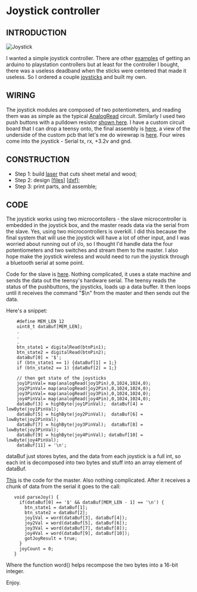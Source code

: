 # Joystick controller

## INTRODUCTION
![Joystick](http://i.imgur.com/1tFL8Y6.jpg) 

I wanted a simple joystick controller. There are other [examples](http://store.curiousinventor.com/guides/PS2/) of getting an arduino to playstation controllers but at least for the controller I bought, there was a useless deadband when the sticks were centered that made it useless. So I ordered a couple [joysticks](http://www.robotshop.com/en/2-axis-joystick.html) and built my own.

## WIRING
The joystick modules are composed of two potentiometers, and reading them was as simple as the typical [AnalogRead](https://www.arduino.cc/en/Tutorial/ReadAnalogVoltage) circuit. Similarly I used two push buttons with a pulldown resistor [shown here](https://www.arduino.cc/en/tutorial/button). I have a custom circuit board that I can drop a teensy onto, the final assembly is [here](http://i.imgur.com/AM6NEAo.jpg), a view of the underside of the custom pcb that let's me do wirewrap is [here](http://i.imgur.com/KBIptDZ.jpg). Four wires come into the joystick - Serial tx, rx, +3.2v and gnd. 

## CONSTRUCTION
* Step 1: build [laser](https://www.reddit.com/r/lasercutting/comments/55f0kb/meet_my_300w_co2_laser/) that cuts sheet metal and wood;
* Step 2: design [[files](https://github.com/owhite/arduino/blob/master/joystick/docs/joystick.pdf)] [[dxf](https://github.com/owhite/arduino/blob/master/joystick/docs/joystick.dxf)];
* Step 3: print parts, and assemble;

## CODE
The joystick works using two microcontollers - the slave microcontroller is embedded in the joystick box, and the master reads data via the serial from the slave. Yes, using two microcontrollers is overkill. I did this because the final system that will use the joystick will have a lot of other input, and I was worried about running out of i/o, so I thought I'd handle data the four potentiometers and two switches and stream them to the master. I also hope make the joystick wireless and would need to run the joystick through a bluetooth serial at some point. 

Code for the slave is [here](https://raw.githubusercontent.com/owhite/arduino/master/joystick/slave/slave.ino). Nothing complicated, it uses a state machine and sends the data out the teensy's hardware serial. The teensy reads the status of the pushbuttons, the joysticks, loads up a data buffer. It then loops until it receives the command "$\n" from the master and then sends out the data.

Here's a snippet:
```
    #define MEM_LEN 12
    uint8_t dataBuf[MEM_LEN]; 
    .
    . 
    .
    btn_state1 = digitalRead(btnPin1);
    btn_state2 = digitalRead(btnPin2);
    dataBuf[0] = '$'; 
    if (btn_state1 == 1) {dataBuf[1] = 1;} 
    if (btn_state2 == 1) {dataBuf[2] = 1;}

    // then get state of the joysticks
    joy1PinVal= map(analogRead(joy1Pin),0,1024,1024,0);
    joy2PinVal= map(analogRead(joy2Pin),0,1024,1024,0);
    joy3PinVal= map(analogRead(joy3Pin),0,1024,1024,0);
    joy4PinVal= map(analogRead(joy4Pin),0,1024,1024,0);
    dataBuf[3] = highByte(joy1PinVal);  dataBuf[4] = lowByte(joy1PinVal);
    dataBuf[5] = highByte(joy2PinVal);  dataBuf[6] = lowByte(joy2PinVal);
    dataBuf[7] = highByte(joy3PinVal);  dataBuf[8] = lowByte(joy3PinVal);
    dataBuf[9] = highByte(joy4PinVal); dataBuf[10] = lowByte(joy4PinVal);
    dataBuf[11] = '\n';
```

dataBuf just stores bytes, and the data from each joystick is a full int, so each int is decomposed into two bytes and stuff into an array element of dataBuf.

[This](https://raw.githubusercontent.com/owhite/arduino/master/joystick/master/master.ino) is the code for the master. Also nothing complicated. After it receives a chunk of data from the serial it goes to the call:

```
   void parseJoy() {
     if(dataBuf[0] == '$' && dataBuf[MEM_LEN - 1] == '\n') {
       btn_state1 = dataBuf[1];
       btn_state2 = dataBuf[2];
       joy1Val = word(dataBuf[3], dataBuf[4]);
       joy2Val = word(dataBuf[5], dataBuf[6]);
       joy3Val = word(dataBuf[7], dataBuf[8]);
       joy4Val = word(dataBuf[9], dataBuf[10]);
       gotJoyResult = true;
     }
     joyCount = 0;
   }
```
Where the function word() helps recompose the two bytes into a 16-bit integer.  

Enjoy.
